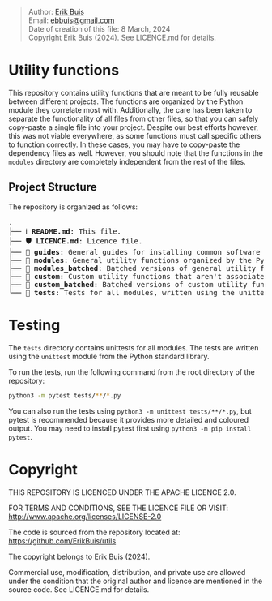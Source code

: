 > Author: [Erik Buis](https://github.com/ErikBuis) \
> Email: [ebbuis@gmail.com](mailto:ebbuis@gmail.com) \
> Date of creation of this file: 8 March, 2024 \
> Copyright Erik Buis (2024). See LICENCE.md for details.


# Utility functions
This repository contains utility functions that are meant to be fully reusable between different projects. The functions are organized by the Python module they correlate most with. Additionally, the care has been taken to separate the functionality of all files from other files, so that you can safely copy-paste a single file into your project. Despite our best efforts however, this was not viable everywhere, as some functions must call specific others to function correctly. In these cases, you may have to copy-paste the dependency files as well. However, you should note that the functions in the `modules` directory are completely independent from the rest of the files.


## Project Structure
The repository is organized as follows:
<pre>
.
├── ℹ️ <b>README.md</b>: This file.
├── 🛡️ <b>LICENCE.md</b>: Licence file.
├── 📁 <b>guides</b>: General guides for installing common software or other components often required for real-world projects.
├── 📁 <b>modules</b>: General utility functions organized by the Python module they correlate most with. Each file is completely independent from the rest of the files, so you can safely copy-paste a single file into your project.
├── 📁 <b>modules_batched</b>: Batched versions of general utility functions, again organized by their Python module. Note that these functions often have another dependency, in particular PyTorch.
├── 📁 <b>custom</b>: Custom utility functions that aren't associated with a specific Python module.
├── 📁 <b>custom_batched</b>: Batched versions of custom utility functions.
└── 📁 <b>tests</b>: Tests for all modules, written using the unittest module from the Python standard library.
</pre>


# Testing
The `tests` directory contains unittests for all modules. The tests are written using the `unittest` module from the Python standard library.

To run the tests, run the following command from the root directory of the repository:
```bash
python3 -m pytest tests/**/*.py
```
You can also run the tests using `python3 -m unittest tests/**/*.py`, but pytest is recommended because it provides more detailed and coloured output. You may need to install pytest first using `python3 -m pip install pytest`.


# Copyright
THIS REPOSITORY IS LICENCED UNDER THE APACHE LICENCE 2.0.

FOR TERMS AND CONDITIONS, SEE THE LICENCE FILE OR VISIT:
http://www.apache.org/licenses/LICENSE-2.0

The code is sourced from the repository located at:
https://github.com/ErikBuis/utils

The copyright belongs to Erik Buis (2024).

Commercial use, modification, distribution, and private use are allowed under
the condition that the original author and licence are mentioned in the source
code. See LICENCE.md for details.
